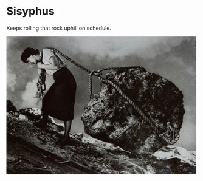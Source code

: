 # Sisyphus
Keeps rolling that rock uphill on schedule.

![Sisyphus](/docs/sisyphus.jpg?raw=true "Sisyphus")
